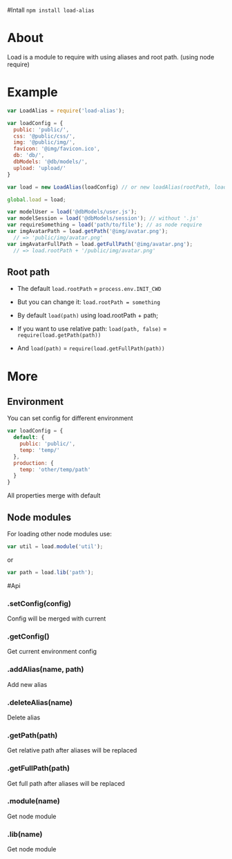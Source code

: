 #Intall 
`npm install load-alias`
# About
Load is a module to require with using aliases and root path. (using node require)
# Example
```js
var LoadAlias = require('load-alias');

var loadConfig = {
  public: 'public/',
  css: '@public/css/',
  img: '@public/img/',
  favicon: '@img/favicon.ico',
  db: 'db/',
  dbModels: '@db/models/',
  upload: 'upload/'
}

var load = new LoadAlias(loadConfig) // or new loadAlias(rootPath, loadConfig) 

global.load = load;

var modelUser = load('@dbModels/user.js');
var modelSession = load('@dbModels/session'); // without '.js'
var requireSomething = load('path/to/file'); // as node require
var imgAvatarPath = load.getPath('@img/avatar.png'); 
  // => 'public/img/avatar.png'
var imgAvatarFullPath = load.getFullPath('@img/avatar.png'); 
  // => load.rootPath + '/public/img/avatar.png'

```

## Root path
* The default `load.rootPath` = `process.env.INIT_CWD`

* But you can change it: `load.rootPath = something`

* By default `load(path)` using load.rootPath + path; 

* If you want to use relative path: `load(path, false)` = `require(load.getPath(path))`

* And `load(path)` = `require(load.getFullPath(path))`

# More
## Environment
You can set config for different environment

```js
var loadConfig = {
  default: {
    public: 'public/',
    temp: 'temp/'
  },
  production: {
    temp: 'other/temp/path'
  }
}
```

All properties merge with default

## Node modules
For loading other node modules use:

```js
var util = load.module('util');
```

or

```js
var path = load.lib('path');
```

#Api
### .setConfig(config)
Config will be merged with current
### .getConfig()
Get current environment config
### .addAlias(name, path)
Add new alias
### .deleteAlias(name)
Delete alias
### .getPath(path)
Get relative path after aliases will be replaced
### .getFullPath(path)
Get full path after aliases will be replaced
### .module(name)
Get node module
### .lib(name)
Get node module


